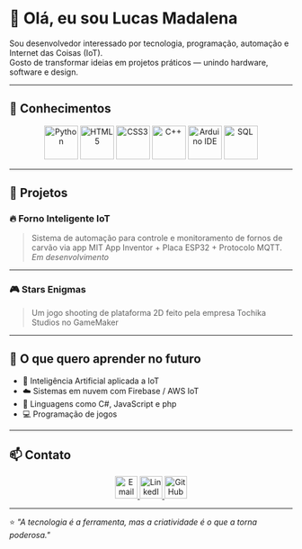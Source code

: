 
# 👋 Olá, eu sou Lucas Madalena  

Sou desenvolvedor interessado por tecnologia, programação, automação e Internet das Coisas (IoT).  
Gosto de transformar ideias em projetos práticos — unindo hardware, software e design.

---

## 🧠 Conhecimentos  

<p align="center">
  <img src="https://cdn.jsdelivr.net/gh/devicons/devicon/icons/python/python-original.svg" alt="Python" width="60" height="60"/>
  <img src="https://cdn.jsdelivr.net/gh/devicons/devicon/icons/html5/html5-original.svg" alt="HTML5" width="60" height="60"/>
  <img src="https://cdn.jsdelivr.net/gh/devicons/devicon/icons/css3/css3-original.svg" alt="CSS3" width="60" height="60"/>
  <img src="https://cdn.jsdelivr.net/gh/devicons/devicon/icons/cplusplus/cplusplus-original.svg" alt="C++" width="60" height="60"/>
  <img src="https://cdn.jsdelivr.net/gh/devicons/devicon/icons/arduino/arduino-original.svg" alt="Arduino IDE" width="60" height="60"/>
  <img src="https://cdn.jsdelivr.net/gh/devicons/devicon/icons/mysql/mysql-original.svg" alt="SQL" width="60" height="60"/>
</p>

---

## 🚀 Projetos  

### 🔥 Forno Inteligente IoT  
> Sistema de automação para controle e monitoramento de fornos de carvão via app MIT App Inventor + Placa ESP32 + Protocolo MQTT.  
*Em desenvolvimento*

---

### 🎮 Stars Enigmas
> Um jogo shooting de plataforma 2D feito pela empresa Tochika Studios no GameMaker 

---

## 🎯 O que quero aprender no futuro  

- 🤖 Inteligência Artificial aplicada a IoT  
- ☁️ Sistemas em nuvem com Firebase / AWS IoT
- 📡 Linguagens como C#, JavaScript e php
- 💻 Programação de jogos

---

## 📫 Contato  

<p align="center">
  <a href="mailto:lucastmadalena#@gmail.com">
    <img src="https://cdn.jsdelivr.net/gh/devicons/devicon/icons/google/google-original.svg" alt="Email" width="40" height="40"/>
  </a>
  <a href="https://www.linkedin.com/in">
    <img src="https://cdn.jsdelivr.net/gh/devicons/devicon/icons/linkedin/linkedin-original.svg" alt="LinkedIn" width="40" height="40"/>
  </a>
  <a href="https://github.com/LucasMadalena">
    <img src="https://cdn.jsdelivr.net/gh/devicons/devicon/icons/github/github-original.svg" alt="GitHub" width="40" height="40"/>
  </a>
</p>

---

⭐ *"A tecnologia é a ferramenta, mas a criatividade é o que a torna poderosa."*
